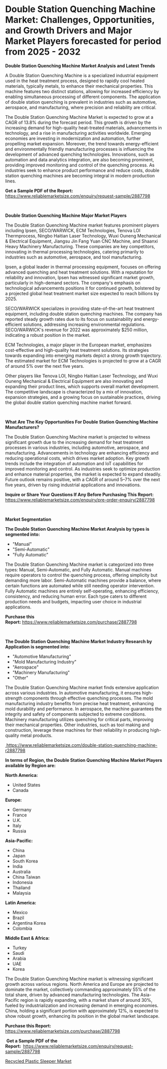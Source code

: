 <p><h1>Double Station Quenching Machine Market: Challenges, Opportunities, and Growth Drivers and Major Market Players forecasted for period from 2025 - 2032</h1></p><p><strong>Double Station Quenching Machine Market Analysis and Latest Trends</strong></p>
<p><p>A Double Station Quenching Machine is a specialized industrial equipment used in the heat treatment process, designed to rapidly cool heated materials, typically metals, to enhance their mechanical properties. This machine features two distinct stations, allowing for increased efficiency by enabling simultaneous processing of different components. The application of double station quenching is prevalent in industries such as automotive, aerospace, and manufacturing, where precision and reliability are critical.</p><p>The Double Station Quenching Machine Market is expected to grow at a CAGR of 13.8% during the forecast period. This growth is driven by the increasing demand for high-quality heat-treated materials, advancements in technology, and a rise in manufacturing activities worldwide. Emerging economies are investing in modernization and automation, further propelling market expansion. Moreover, the trend towards energy-efficient and environmentally friendly manufacturing processes is influencing the development of advanced quenching technologies. Innovations, such as automation and data analytics integration, are also becoming prominent, providing improved monitoring and control of the quenching process. As industries seek to enhance product performance and reduce costs, double station quenching machines are becoming integral in modern production lines.</p></p>
<p><strong>Get a Sample PDF of the Report:&nbsp;</strong> <a href="https://www.reliablemarketsize.com/enquiry/request-sample/2887798?utm_campaign=2439&utm_medium=2&utm_source=Github&utm_content=ia&utm_term=14032025&utm_id=double-station-quenching-machine">https://www.reliablemarketsize.com/enquiry/request-sample/2887798</a></p>
<p>&nbsp;</p>
<p><strong>Double Station Quenching Machine Major Market Players</strong></p>
<p><p>The Double Station Quenching Machine market features prominent players including Ipsen, SECO/WARWICK, ECM Technologies, Tenova LOI Thermprocess, Ningbo Haitian Laser Technology, Wuxi Ouneng Mechanical & Electrical Equipment, Jiangsu Jin Fang Yuan CNC Machine, and Shaanxi Heavy Machinery Manufacturing. These companies are key competitors, innovating in thermal processing technologies, catering primarily to industries such as automotive, aerospace, and tool manufacturing.</p><p>Ipsen, a global leader in thermal processing equipment, focuses on offering advanced quenching and heat treatment solutions. With a reputation for reliability and innovation, Ipsen has witnessed significant market growth, particularly in high-demand sectors. The company's emphasis on technological advancements positions it for continued growth, bolstered by a projected global heat treatment market size expected to reach billions by 2025.</p><p>SECO/WARWICK specializes in providing state-of-the-art heat treatment equipment, including double station quenching machines. The company has reported steady growth rates due to its focus on sustainability and energy-efficient solutions, addressing increasing environmental regulations. SECO/WARWICK's revenue for 2022 was approximately $250 million, indicating a robust position in the market.</p><p>ECM Technologies, a major player in the European market, emphasizes cost-effective and high-quality heat treatment solutions. Its strategies towards expanding into emerging markets depict a strong growth trajectory. The estimated market for ECM Technologies is projected to grow at a CAGR of around 5% over the next five years.</p><p>Other players like Tenova LOI, Ningbo Haitian Laser Technology, and Wuxi Ouneng Mechanical & Electrical Equipment are also innovating and expanding their product lines, which supports overall market development. The competitive landscape is characterized by a mix of innovation, expansion strategies, and a growing focus on sustainable practices, driving the global double station quenching machine market forward.</p></p>
<p>&nbsp;</p>
<p><strong>What Are The Key Opportunities For Double Station Quenching Machine Manufacturers?</strong></p>
<p><p>The Double Station Quenching Machine market is projected to witness significant growth due to the increasing demand for heat treatment processes in various industries, including automotive, aerospace, and manufacturing. Advancements in technology are enhancing efficiency and reducing operational costs, which drives market adoption. Key growth trends include the integration of automation and IoT capabilities for improved monitoring and control. As industries seek to optimize production and enhance material properties, the market is expected to expand steadily. Future outlook remains positive, with a CAGR of around 5–7% over the next five years, driven by rising industrial applications and innovations.</p></p>
<p><strong>Inquire or Share Your Questions If Any Before Purchasing This Report:</strong> <a href="https://www.reliablemarketsize.com/enquiry/pre-order-enquiry/2887798?utm_campaign=2439&utm_medium=2&utm_source=Github&utm_content=ia&utm_term=14032025&utm_id=double-station-quenching-machine">https://www.reliablemarketsize.com/enquiry/pre-order-enquiry/2887798</a></p>
<p>&nbsp;</p>
<p><strong>Market Segmentation</strong></p>
<p><strong>The Double Station Quenching Machine Market Analysis by types is segmented into:</strong></p>
<p><ul><li>"Manual"</li><li>"Semi-Automatic"</li><li>"Fully Automatic"</li></ul></p>
<p><p>The Double Station Quenching Machine market is categorized into three types: Manual, Semi-Automatic, and Fully Automatic. Manual machines require operators to control the quenching process, offering simplicity but demanding more labor. Semi-Automatic machines provide a balance, where certain functions are automated while still needing operator intervention. Fully Automatic machines are entirely self-operating, enhancing efficiency, consistency, and reducing human error. Each type caters to different production needs and budgets, impacting user choice in industrial applications.</p></p>
<p><strong>Purchase this Report:&nbsp;</strong><a href="https://www.reliablemarketsize.com/purchase/2887798?utm_campaign=2439&utm_medium=2&utm_source=Github&utm_content=ia&utm_term=14032025&utm_id=double-station-quenching-machine">https://www.reliablemarketsize.com/purchase/2887798</a></p>
<p>&nbsp;</p>
<p><strong>The Double Station Quenching Machine Market Industry Research by Application is segmented into:</strong></p>
<p><ul><li>"Automotive Manufacturing"</li><li>"Mold Manufacturing Industry"</li><li>"Aerospace"</li><li>"Machinery Manufacturing"</li><li>"Other"</li></ul></p>
<p><p>The Double Station Quenching Machine market finds extensive application across various industries. In automotive manufacturing, it ensures high-strength components through effective quenching processes. The mold manufacturing industry benefits from precise heat treatment, enhancing mold durability and performance. In aerospace, the machine guarantees the integrity and safety of components subjected to extreme conditions. Machinery manufacturing utilizes quenching for critical parts, improving their mechanical properties. Other industries, such as tool making and construction, leverage these machines for their reliability in producing high-quality metal products.</p></p>
<p><a href="https://www.reliablemarketsize.com/double-station-quenching-machine-r2887798?utm_campaign=2439&utm_medium=2&utm_source=Github&utm_content=ia&utm_term=14032025&utm_id=double-station-quenching-machine">&nbsp;https://www.reliablemarketsize.com/double-station-quenching-machine-r2887798</a></p>
<p><strong>In terms of Region, the Double Station Quenching Machine Market Players available by Region are:</strong></p>
<p>
    <p> <strong> North America: </strong>
        <ul>
            <li>United States</li>
            <li>Canada</li>
        </ul>
        </p> 
    <p> <strong> Europe: </strong>
        <ul>
            <li>Germany</li>
            <li>France</li>
            <li>U.K.</li>
            <li>Italy</li>
            <li>Russia</li>
        </ul>
        </p> 
    <p> <strong> Asia-Pacific: </strong>
        <ul>
            <li>China</li>
            <li>Japan</li>
            <li>South Korea</li>
            <li>India</li>
            <li>Australia</li>
            <li>China Taiwan</li>
            <li>Indonesia</li>
            <li>Thailand</li>
            <li>Malaysia</li>
        </ul>
        </p> 
    <p> <strong> Latin America: </strong>
        <ul>
            <li>Mexico</li>
            <li>Brazil</li>
            <li>Argentina Korea</li>
            <li>Colombia</li>
        </ul>
        </p> 
    <p> <strong> Middle East & Africa: </strong>
        <ul>
            <li>Turkey</li>
            <li>Saudi</li>
            <li>Arabia</li>
            <li>UAE</li>
            <li>Korea</li>
        </ul>
    </p>
    </p>
<p><p>The Double Station Quenching Machine market is witnessing significant growth across various regions. North America and Europe are projected to dominate the market, collectively commanding approximately 55% of the total share, driven by advanced manufacturing technologies. The Asia-Pacific region is rapidly expanding, with a market share of around 30%, fueled by industrialization and increasing demand in emerging economies. China, holding a significant portion with approximately 12%, is expected to show robust growth, enhancing its position in the global market landscape.</p></p>
<p><strong>Purchase this Report: </strong><a href="https://www.reliablemarketsize.com/purchase/2887798?utm_campaign=2439&utm_medium=2&utm_source=Github&utm_content=ia&utm_term=14032025&utm_id=double-station-quenching-machine">https://www.reliablemarketsize.com/purchase/2887798</a></p>
<p>&nbsp;<strong>Get a Sample PDF of the Report:&nbsp;&nbsp;</strong><a href="https://www.reliablemarketsize.com/enquiry/request-sample/2887798?utm_campaign=2439&utm_medium=2&utm_source=Github&utm_content=ia&utm_term=14032025&utm_id=double-station-quenching-machine">https://www.reliablemarketsize.com/enquiry/request-sample/2887798</a></p>
<p><strong></strong></p>
<p><p><a href="https://github.com/FosterFahey91/Market-Research-Report-List-1/blob/main/recycled-plastic-sleeper-market.md?utm_campaign=2439&utm_medium=2&utm_source=Github&utm_content=ia&utm_term=14032025&utm_id=double-station-quenching-machine">Recycled Plastic Sleeper Market</a></p></p>